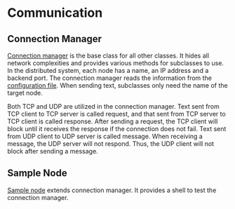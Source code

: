 # Communication
## Connection Manager
[Connection manager](../src/ConnectionManager.java) is the base class for all other classes. It hides all network complexities and provides various methods for subclasses to use. In the distributed system, each node has a name, an IP address and a backend port. The connection manager reads the information from the [configuration file](../conf/connection_manager.conf). When sending text, subclasses only need the name of the target node.

Both TCP and UDP are utilized in the connection manager. Text sent from TCP client to TCP server is called request, and that sent from TCP server to TCP client is called response. After sending a request, the TCP client will block until it receives the response if the connection does not fail. Text sent from UDP client to UDP server is called message. When receiving a message, the UDP server will not respond. Thus, the UDP client will not block after sending a message.

## Sample Node
[Sample node](../src/SampleNode.java) extends connection manager. It provides a shell to test the connection manager.